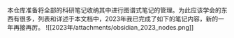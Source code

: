 本仓库准备将全部的科研笔记收纳其中进行图谱式笔记的管理。为此应该学会的东西有很多，列表和详述于本文档中，2023年我已完成了如下的笔记内容，新的一年再接再厉。
![[2023年/attachments/obsidian_2023_nodes.png]]
